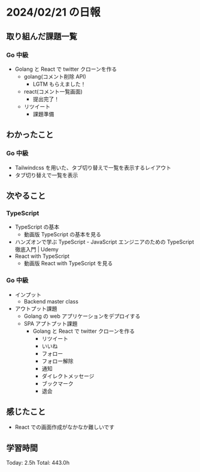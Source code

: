 # 2024/02/21 の日報

## 取り組んだ課題一覧

### Go 中級

- Golang と React で twitter クローンを作る
  - golang(コメント削除 API)
    - LGTM もらえました！
  - react(コメント一覧画面)
    - 提出完了！
  - リツイート
    - 課題準備

## わかったこと

### Go 中級

- Tailwindcss を用いた、タブ切り替えで一覧を表示するレイアウト
- タブ切り替えで一覧を表示

## 次やること

### TypeScript

- TypeScript の基本
  - 動画版 TypeScript の基本を見る
- ハンズオンで学ぶ TypeScript - JavaScript エンジニアのための TypeScript 徹底入門 | Udemy
- React with TypeScript
  - 動画版 React with TypeScript を見る

### Go 中級

- インプット
  - Backend master class
- アウトプット課題
  - Golang の web アプリケーションをデプロイする
  - SPA アプトプット課題
    - Golang と React で twitter クローンを作る
      - リツイート
      - いいね
      - フォロー
      - フォロー解除
      - 通知
      - ダイレクトメッセージ
      - ブックマーク
      - 退会

## 感じたこと

- React での画面作成がなかなか難しいです

## 学習時間

Today: 2.5h
Total: 443.0h
